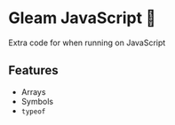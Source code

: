 # Gleam JavaScript 🌼

Extra code for when running on JavaScript 

## Features

- Arrays
- Symbols
- `typeof`
